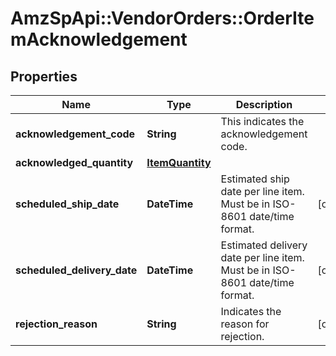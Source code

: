 # AmzSpApi::VendorOrders::OrderItemAcknowledgement

## Properties
Name | Type | Description | Notes
------------ | ------------- | ------------- | -------------
**acknowledgement_code** | **String** | This indicates the acknowledgement code. | 
**acknowledged_quantity** | [**ItemQuantity**](ItemQuantity.md) |  | 
**scheduled_ship_date** | **DateTime** | Estimated ship date per line item. Must be in ISO-8601 date/time format. | [optional] 
**scheduled_delivery_date** | **DateTime** | Estimated delivery date per line item. Must be in ISO-8601 date/time format. | [optional] 
**rejection_reason** | **String** | Indicates the reason for rejection. | [optional] 

